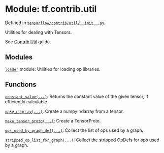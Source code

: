 <div itemscope itemtype="http://developers.google.com/ReferenceObject">
<meta itemprop="name" content="tf.contrib.util" />
<meta itemprop="path" content="Stable" />
</div>

# Module: tf.contrib.util



Defined in [`tensorflow/contrib/util/__init__.py`](https://www.tensorflow.org/code/tensorflow/contrib/util/__init__.py).

Utilities for dealing with Tensors.

See [Contrib Util](https://tensorflow.org/api_guides/python/contrib.util) guide.


## Modules

[`loader`](../../tf/contrib/util/loader.md) module: Utilities for loading op libraries.

## Functions

[`constant_value(...)`](../../tf/contrib/util/constant_value.md): Returns the constant value of the given tensor, if efficiently calculable.

[`make_ndarray(...)`](../../tf/make_ndarray.md): Create a numpy ndarray from a tensor.

[`make_tensor_proto(...)`](../../tf/make_tensor_proto.md): Create a TensorProto.

[`ops_used_by_graph_def(...)`](../../tf/contrib/util/ops_used_by_graph_def.md): Collect the list of ops used by a graph.

[`stripped_op_list_for_graph(...)`](../../tf/contrib/util/stripped_op_list_for_graph.md): Collect the stripped OpDefs for ops used by a graph.

